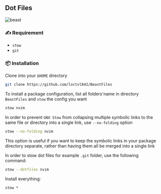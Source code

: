 ## Dot Files
![beast](https://user-images.githubusercontent.com/80513079/211482618-06ec34d6-ae6e-47ae-a79c-9a859b498863.png)

### ✍ Requirement
- `stow`
- `git`

### 📦 Installation
Clone into your `$HOME` directory
```bash
git clone https://github.com/loctvl842/BeastFiles
```

To install a package configuration, list all folders'name in directory `BeastFiles` and `stow` the config you want
```bash
stow nvim
```

In order to prevent `GNU Stow` from collapsing multiple symbolic links to the same file or directory into a single link, use `--no-folding` option
```bash
stow --no-folding nvim
```
This option is useful if you want to keep the symbolic links in your package directory separate, rather than having them all be merged into a single link

In order to stow dot files for example `.git` folder, use the following command:
```bash
stow --dotfiles nvim
```
Install everything:
```
stow *
```
